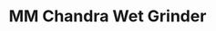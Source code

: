 ---
title: "MM Chandra Wet Grinder"
url: /hyderabad/mm-chandra-wet-grinder/
shop: Haushaltsgeräte
---